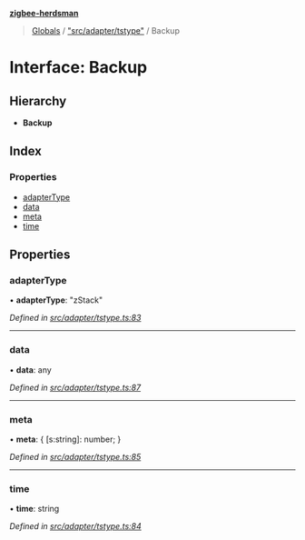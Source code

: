 **[zigbee-herdsman](../README.md)**

> [Globals](../README.md) / ["src/adapter/tstype"](../modules/_src_adapter_tstype_.md) / Backup

# Interface: Backup

## Hierarchy

* **Backup**

## Index

### Properties

* [adapterType](_src_adapter_tstype_.backup.md#adaptertype)
* [data](_src_adapter_tstype_.backup.md#data)
* [meta](_src_adapter_tstype_.backup.md#meta)
* [time](_src_adapter_tstype_.backup.md#time)

## Properties

### adapterType

•  **adapterType**: \"zStack\"

*Defined in [src/adapter/tstype.ts:83](https://github.com/Koenkk/zigbee-herdsman/blob/master/src/src/adapter/tstype.ts#L83)*

___

### data

•  **data**: any

*Defined in [src/adapter/tstype.ts:87](https://github.com/Koenkk/zigbee-herdsman/blob/master/src/src/adapter/tstype.ts#L87)*

___

### meta

•  **meta**: { [s:string]: number;  }

*Defined in [src/adapter/tstype.ts:85](https://github.com/Koenkk/zigbee-herdsman/blob/master/src/src/adapter/tstype.ts#L85)*

___

### time

•  **time**: string

*Defined in [src/adapter/tstype.ts:84](https://github.com/Koenkk/zigbee-herdsman/blob/master/src/src/adapter/tstype.ts#L84)*
